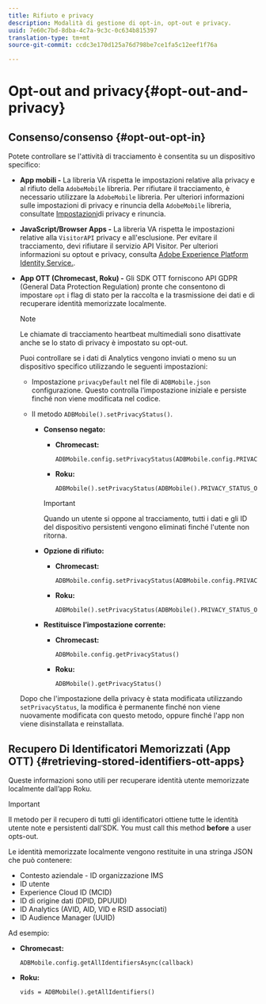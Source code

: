 ```yaml
---
title: Rifiuto e privacy
description: Modalità di gestione di opt-in, opt-out e privacy.
uuid: 7e60c7bd-8dba-4c7a-9c3c-0c634b815397
translation-type: tm+mt
source-git-commit: ccdc3e170d125a76d798be7ce1fa5c12eef1f76a

---
```



# Opt-out and privacy{#opt-out-and-privacy}

## Consenso/consenso {#opt-out-opt-in}

Potete controllare se l&#39;attività di tracciamento è consentita su un dispositivo specifico:

* **App mobili -** La libreria VA rispetta le impostazioni relative alla privacy e al rifiuto della `AdobeMobile` libreria. Per rifiutare il tracciamento, è necessario utilizzare la `AdobeMobile` libreria. Per ulteriori informazioni sulle impostazioni di privacy e rinuncia della `AdobeMobile` libreria, consultate [Impostazioni](https://docs.adobe.com/content/help/en/mobile-services/android/gdpr-privacy-android/privacy.html)di privacy e rinuncia.
* **JavaScript/Browser Apps -** La libreria VA rispetta le impostazioni relative alla `VisitorAPI` privacy e all&#39;esclusione. Per evitare il tracciamento, devi rifiutare il servizio API Visitor. Per ulteriori informazioni su optout e privacy, consulta [Adobe Experience Platform Identity Service.](https://docs.adobe.com/content/help/it-IT/id-service/using/home.html).
* **App OTT (Chromecast, Roku) -** Gli SDK OTT forniscono API GDPR (General Data Protection Regulation) pronte che consentono di impostare `opt` i flag di stato per la raccolta e la trasmissione dei dati e di recuperare identità memorizzate localmente.

   >[!NOTE]
   >
   >Le chiamate di tracciamento heartbeat multimediali sono disattivate anche se lo stato di privacy è impostato su opt-out.

   Puoi controllare se i dati di Analytics vengono inviati o meno su un dispositivo specifico utilizzando le seguenti impostazioni:

   * Impostazione `privacyDefault` nel file di `ADBMobile.json` configurazione. Questo controlla l’impostazione iniziale e persiste finché non viene modificata nel codice.

   * Il metodo `ADBMobile().setPrivacyStatus()`.

      * **Consenso negato:**

         * **Chromecast:**

            ```
            ADBMobile.config.setPrivacyStatus(ADBMobile.config.PRIVACY_STATUS_OPT_OUT)
            ```

         * **Roku:**

            ```
            ADBMobile().setPrivacyStatus(ADBMobile().PRIVACY_STATUS_OPT_OUT)
            ```
         >[!IMPORTANT]
         >
         >Quando un utente si oppone al tracciamento, tutti i dati e gli ID del dispositivo persistenti vengono eliminati finché l&#39;utente non ritorna.

      * **Opzione di rifiuto:**

         * **Chromecast:**

            ```
            ADBMobile.config.setPrivacyStatus(ADBMobile.config.PRIVACY_STATUS_OPT_IN)
            ```

         * **Roku:**

            ```
            ADBMobile().setPrivacyStatus(ADBMobile().PRIVACY_STATUS_OPT_IN)
            ```
      * **Restituisce l’impostazione corrente:**

         * **Chromecast:**

            ```
            ADBMobile.config.getPrivacyStatus()
            ```

         * **Roku:**

            ```
            ADBMobile().getPrivacyStatus()
            ```
   Dopo che l&#39;impostazione della privacy è stata modificata utilizzando `setPrivacyStatus`, la modifica è permanente finché non viene nuovamente modificata con questo metodo, oppure finché l&#39;app non viene disinstallata e reinstallata.

## Recupero Di Identificatori Memorizzati (App OTT) {#retrieving-stored-identifiers-ott-apps}

Queste informazioni sono utili per recuperare identità utente memorizzate localmente dall’app Roku.

>[!IMPORTANT]
>
>Il metodo per il recupero di tutti gli identificatori ottiene tutte le identità utente note e persistenti dall’SDK. You must call this method **before** a user opts-out.

Le identità memorizzate localmente vengono restituite in una stringa JSON che può contenere:

* Contesto aziendale - ID organizzazione IMS
* ID utente
* Experience Cloud ID (MCID)
* ID di origine dati (DPID, DPUUID)
* ID Analytics (AVID, AID, VID e RSID associati)
* ID Audience Manager (UUID)

Ad esempio:

* **Chromecast:**

   ```
   ADBMobile.config.getAllIdentifiersAsync(callback)
   ```

* **Roku:**

   ```
   vids = ADBMobile().getAllIdentifiers()
   ```

